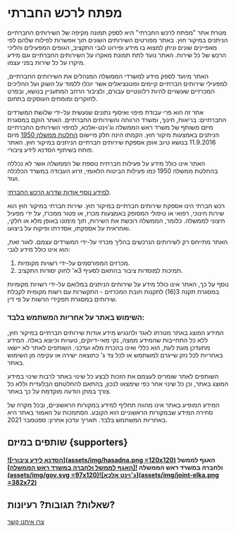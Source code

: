 # מפתח לרכש החברתי

מטרת אתר "מפתח לרכש החברתי" היא לספק תמונה מקיפה של השירותים החברתיים הניתנים במיקור חוץ. באתר מפורטים השירותים השונים תוך אפשרות לפילוח שלהם לפי מאפיינים שונים וניתן למצוא בו מידע ופירוט לגבי התקציב, הגופים המפעילים והליכי הרכש של כל שירות. האתר נועד לתת תמונת מאקרו על השירותים החברתיים וגם מידע מיקרו על כל שירות בפני עצמו. 

האתר מיועד לספק מידע למשרדי הממשלה המנהלים את השירותים החברתיים, למפעילי שירותים חברתיים קיימים ופוטנציאלים אשר יוכלו ללמוד על השוק ועל ההליכים המכרזיים שעשויים להיות רלוונטיים עבורם, ולציבור הרחב המתעניין בנושא, ובפרט לחוקרים ומומחים העוסקים בתחום.   

אתר זה הוא פרי עבודת מיפוי ואיסוף נתונים שנעשית על-ידי שלושת המשרדים החברתיים: בריאות, חינוך, ומשרד הרווחה והשירותים החברתיים. האתר הוקם במסגרת מיזם משותף של משרד ראש הממשלה וג'וינט-אלכא, למיפוי השירותים החברתיים הניתנים באמצעות מיקור חוץ. הקמתו הינה חלק מיישום
[החלטת ממשלה 1950](https://www.gov.il/he/departments/policies/2016_dec1950)
מיום 11.9.2016 בנושא טיוב אופן אספקת שירותים חברתיים הניתנים במיקור חוץ. האתר פותח בשיתוף הסדנא לידע ציבורי.

האתר אינו כולל מידע על פעילות חברתית נוספת של הממשלה אשר לא נכללה בהחלטת ממשלה 1950 כמו פעילות הביטוח הלאומי, זרוע העבודה במשרד הכלכלה ועוד. 

[למידע נוסף אודות שדרוג הרכש החברתי](https://www.gov.il/he/departments/topics/rechesh).

רכש חברתי הינו אספקת שירותים חברתיים במיקור חוץ. שירות חברתי במיקור חוץ הוא שירות חינוכי, רפואי או טיפולי המסופק באמצעות מכרז, או פטור ממכרז, על ידי מפעיל חיצוני לממשלה. כלומר, הממשלה רוכשת את השירות, תוך מימונו באופן מלא או חלקי, ואחראית על אספקתו, אסדרתו ופיקוח על ביצועו. 

האתר מתייחס רק לשירותים הנרכשים בהליך מכרזי על-ידי המשרדים עצמם. לאור זאת, הוא אינו כולל מידע לגבי:

1. מכרזים המפורסמים על-ידי רשויות מקומיות.
2. תמיכות למוסדות ציבור בהתאם לסעיף 3א' לחוק יסודות התקציב.

נוסף על כך, האתר אינו כולל מידע על שירותים הניתנים במלואם על-ידי רשויות מקומיות במסגרת תקנה 3(16) לתקנות חובת המכרזים - התקשרות עם רשות מקומית לקבלת שירותים במסגרת תפקידי הרשות על פי דין.

### השימוש באתר על אחריות המשתמש בלבד:

המידע המוצג באתר מטרתו לאגד ולהנגיש מידע אודות שירותים חברתיים במיקור חוץ, ללא כל התחייבות שהמידע ממצה, נקי מאי-דיוקים, טעויות וכיוצא באלה. המידע מתעדכן מעת לעת, הוא כללי ואינו בהכרח מלא ועדכני. השותפים לאתר לא יישאו באחריות לכל נזק שייגרם למשתמש או לכל צד ג' כתוצאה ישירה או עקיפה מן השימוש באתר. 

השותפים לאתר שומרים לעצמם את הזכות לבצע כל שינוי באתר לרבות שינוי במידע המוצג באתר, וכן כל שינוי אחר כפי שימצאו לנכון, בהתאם להחלטתם הבלעדית וללא כל צורך במתן הודעה מוקדמת על כך באתר.

המידע המופיע באתר אינו מהווה תחליף למידע במקורות הראשוניים, ובכל מקרה של סתירה המידע שבמקורות הראשוניים הוא הקובע. הסתמכות על האמור באתר היא באחריות המשתמש בלבד. תאריך עדכון אחרון: ספטמבר 2021.  

## שותפים במיזם {supporters}

#### [![הסדנא לידע ציבורי](assets/img/hasadna.png =120x120)](https://hasadna.org.il) האגף לממשל ולחברה במשרד ראש הממשלה [![האגף לממשל ולחברה במשרד ראש הממשלה](assets/img/gov.svg =97x120)](https://www.gov.il/he/departments/governance-and-social-affairs)[![ג׳וינט אלכא](assets/img/joint-elka.png =382x72)](https://www.thejoint.org.il/elka/)


## שאלות? תגובות? רעיונות?
[צרו איתנו קשר](mailto:rehesh.hevrati@pmo.gov.il)
